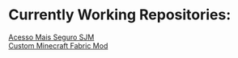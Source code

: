 # Currently Working Repositories:

[Acesso Mais Seguro SJM](https://github.com/octavio-polari/acesso-mais-seguro-sjm)<br>
[Custom Minecraft Fabric Mod](https://github.com/octavio-polari/Fabric-Dimensions-Boss-1.21.x)


<!--
**octavio-polari/octavio-polari** is a ✨ _special_ ✨ repository because its `README.md` (this file) appears on your GitHub profile.

Here are some ideas to get you started:

- 🔭 I’m currently working on ...
- 🌱 I’m currently learning ...
- 👯 I’m looking to collaborate on ...
- 🤔 I’m looking for help with ...
- 💬 Ask me about ...
- 📫 How to reach me: ...
- 😄 Pronouns: ...
- ⚡ Fun fact: ...
-->
